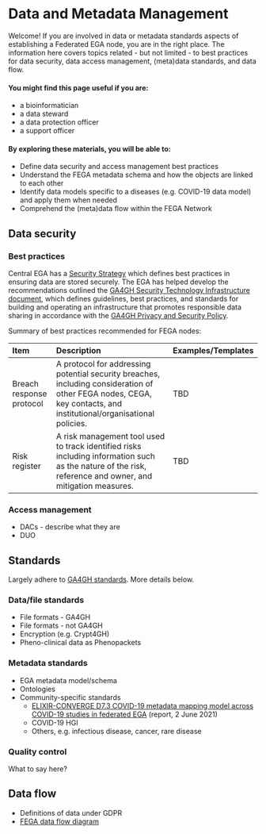 # Data and Metadata Management

Welcome! If you are involved in data or metadata standards aspects of establishing a Federated EGA node, you are in the right place. The information here covers topics related - but not limited - to best practices for data security, data access management, (meta)data standards, and data flow.

#### You might find this page useful if you are:
- a bioinformatician
- a data steward
- a data protection officer
- a support officer

#### By exploring these materials, you will be able to:
- Define data security and access management best practices
- Understand the FEGA metadata schema and how the objects are linked to each other
- Identify data models specific to a diseases (e.g. COVID-19 data model) and apply them when needed
- Comprehend the (meta)data flow within the FEGA Network

## Data security

### Best practices

Central EGA has a [Security Strategy](https://ega-archive.org/files/European_Genome_phenome_Archive_Security_Overview.pdf) which defines best practices in ensuring data are stored securely. The EGA has helped develop the recommendations outlined the [GA4GH Security Technology Infrastructure document](https://www.ga4gh.org/docs/ga4ghtoolkit/data-security/2016May10_REV_SecInfrastructure.pdf), which defines guidelines, best practices, and standards for building and operating an infrastructure that promotes responsible data sharing in accordance with the [GA4GH Privacy and Security Policy](https://www.ga4gh.org/docs/ga4ghtoolkit/data-security/Privacy-and-Security-Policy.pdf).

Summary of best practices recommended for FEGA nodes:

| Item | Description | Examples/Templates |
|:---|:---|:---|
| Breach response protocol | A protocol for addressing potential security breaches, including consideration of other FEGA nodes, CEGA, key contacts, and institutional/organisational policies. | TBD |
| Risk register | A risk management tool used to track identified risks including information such as the nature of the risk, reference and owner, and mitigation measures. | TBD |

### Access management

- DACs - describe what they are
- DUO

## Standards

Largely adhere to [GA4GH standards](https://ega-archive.org/ga4gh). More details below.

### Data/file standards

- File formats - GA4GH
- File formats - not GA4GH
- Encryption (e.g. Crypt4GH)
- Pheno-clinical data as Phenopackets

### Metadata standards

- EGA metadata model/schema
- Ontologies
- Community-specific standards
  - [ELIXIR-CONVERGE D7.3 COVID-19 metadata mapping model across COVID-19 studies in federated EGA](https://zenodo.org/record/4893222) (report, 2 June 2021)
  - COVID-19 HGI
  - Others, e.g. infectious disease, cancer, rare disease

### Quality control

What to say here?

## Data flow

- Definitions of data under GDPR
- [FEGA data flow diagram](https://docs.google.com/presentation/d/1IrU5jPJpGQ7n-WH-7WvJZjjH03ww9LfFMLK1kTBeAco/edit#slide=id.gcf2c0c3039_0_126)

